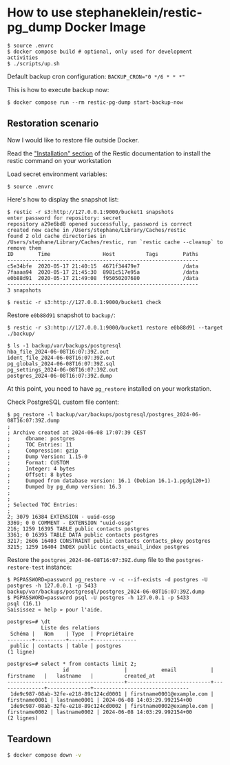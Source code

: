 # How to use stephaneklein/restic-pg_dump Docker Image

```
$ source .envrc
$ docker compose build # optional, only used for development activities
$ ./scripts/up.sh
```

Default backup cron configuration: `BACKUP_CRON="0 */6 * * *"`

This is how to execute backup now:

```
$ docker compose run --rm restic-pg-dump start-backup-now
```

## Restoration scenario

Now I would like to restore file outside Docker.

Read the ["Installation" section](https://restic.readthedocs.io/en/stable/020_installation.html) of the Restic documentation to install the restic command on your workstation


Load secret environment variables:

```
$ source .envrc
```

Here's how to display the snapshot list:

```
$ restic -r s3:http://127.0.0.1:9000/bucket1 snapshots
enter password for repository: secret
repository a29e6bd8 opened successfully, password is correct
created new cache in /Users/stephane/Library/Caches/restic
found 2 old cache directories in /Users/stephane/Library/Caches/restic, run `restic cache --cleanup` to remove them
ID        Time                 Host          Tags        Paths
--------------------------------------------------------------
c5e34bfe  2020-05-17 21:40:15  4671f34479e7              /data
7faaaa94  2020-05-17 21:45:30  8981c517e95a              /data
e0b88d91  2020-05-17 21:49:08  f95050207680              /data
--------------------------------------------------------------
3 snapshots
```

```
$ restic -r s3:http://127.0.0.1:9000/bucket1 check
```

Restore `e0b88d91` snapshot to `backup/`:

```
$ restic -r s3:http://127.0.0.1:9000/bucket1 restore e0b88d91 --target ./backup/
```

```
$ ls -1 backup/var/backups/postgresql
hba_file_2024-06-08T16:07:39Z.out
ident_file_2024-06-08T16:07:39Z.out
pg_globals_2024-06-08T16:07:39Z.sql
pg_settings_2024-06-08T16:07:39Z.out
postgres_2024-06-08T16:07:39Z.dump
```

At this point, you need to have `pg_restore` installed on your workstation.

Check PostgreSQL custom file content:

```
$ pg_restore -l backup/var/backups/postgresql/postgres_2024-06-08T16:07:39Z.dump
;
; Archive created at 2024-06-08 17:07:39 CEST
;     dbname: postgres
;     TOC Entries: 11
;     Compression: gzip
;     Dump Version: 1.15-0
;     Format: CUSTOM
;     Integer: 4 bytes
;     Offset: 8 bytes
;     Dumped from database version: 16.1 (Debian 16.1-1.pgdg120+1)
;     Dumped by pg_dump version: 16.3
;
;
; Selected TOC Entries:
;
2; 3079 16384 EXTENSION - uuid-ossp
3369; 0 0 COMMENT - EXTENSION "uuid-ossp"
216; 1259 16395 TABLE public contacts postgres
3361; 0 16395 TABLE DATA public contacts postgres
3217; 2606 16403 CONSTRAINT public contacts contacts_pkey postgres
3215; 1259 16404 INDEX public contacts_email_index postgres
```

Restore the `postgres_2024-06-08T16:07:39Z.dump` file to the `postgres-restore-test` instance:

```
$ PGPASSWORD=password pg_restore -v -c --if-exists -d postgres -U postgres -h 127.0.0.1 -p 5433 backup/var/backups/postgresql/postgres_2024-06-08T16:07:39Z.dump
$ PGPASSWORD=password psql -U postgres -h 127.0.0.1 -p 5433
psql (16.1)
Saisissez « help » pour l'aide.

postgres=# \dt
           Liste des relations
 Schéma |   Nom    | Type  | Propriétaire
--------+----------+-------+--------------
 public | contacts | table | postgres
(1 ligne)

postgres=# select * from contacts limit 2;
                  id                  |           email           |   firstname   |   lastname   |          created_at
--------------------------------------+---------------------------+---------------+--------------+-------------------------------
 1de9c987-08ab-32fe-e218-89c124cd0001 | firstname0001@example.com | firstname0001 | lastname0001 | 2024-06-08 14:03:29.992154+00
 1de9c987-08ab-32fe-e218-89c124cd0002 | firstname0002@example.com | firstname0002 | lastname0002 | 2024-06-08 14:03:29.992154+00
(2 lignes)

```


## Teardown

```sh
$ docker compose down -v
```
